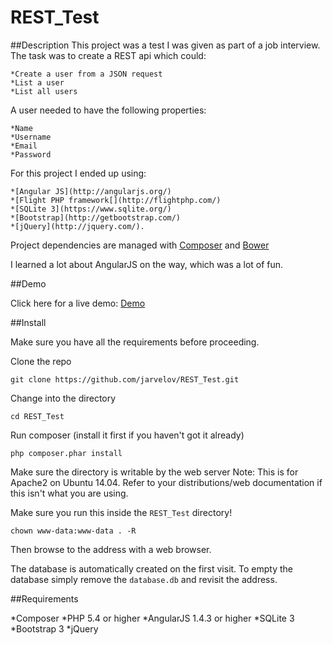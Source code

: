 # REST_Test

##Description
This project was a test I was given as part of a job interview. The task was to create a REST api which could:

    *Create a user from a JSON request
    *List a user
    *List all users

A user needed to have the following properties:

    *Name
    *Username
    *Email
    *Password

For this project I ended up using:

    *[Angular JS](http://angularjs.org/)
    *[Flight PHP framework[](http://flightphp.com/)
    *[SQLite 3](https://www.sqlite.org/)
    *[Bootstrap](http://getbootstrap.com/)
    *[jQuery](http://jquery.com/).

Project dependencies are managed with [Composer](https://getcomposer.org) and [Bower](https://bower.io)

I learned a lot about AngularJS on the way, which was a lot of fun.

##Demo

Click here for a live demo: [Demo](https://tobias.jarvelov.se/projects/REST_Test)

##Install

Make sure you have all the requirements before proceeding.

Clone the repo

`git clone https://github.com/jarvelov/REST_Test.git`

Change into the directory

`cd REST_Test`

Run composer (install it first if you haven't got it already)

`php composer.phar install`

Make sure the directory is writable by the web server
Note: This is for Apache2 on Ubuntu 14.04. Refer to your distributions/web documentation if this isn't what you are using.

Make sure you run this inside the `REST_Test` directory!

`chown www-data:www-data . -R`

Then browse to the address with a web browser.

The database is automatically created on the first visit.
To empty the database simply remove the `database.db` and revisit the address.

##Requirements

*Composer
*PHP 5.4 or higher
*AngularJS 1.4.3 or higher
*SQLite 3
*Bootstrap 3
*jQuery